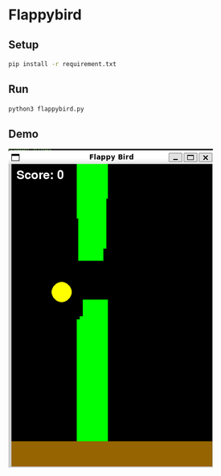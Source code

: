 # Flappybird

## Setup

```bash
pip install -r requirement.txt
```

## Run

```bash
python3 flappybird.py
```

## Demo

![demo](./assets/demo.png)
